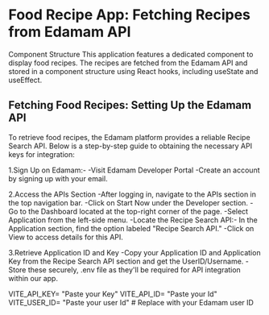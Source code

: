# Food Recipe App: Fetching Recipes from Edamam API

Component Structure
This application features a dedicated component to display food recipes. The recipes are fetched from the Edamam API and stored in a component structure using React hooks, including useState and useEffect.

## Fetching Food Recipes: Setting Up the Edamam API

To retrieve food recipes, the Edamam platform provides a reliable Recipe Search API. Below is a step-by-step guide to obtaining the necessary API keys for integration:

1.Sign Up on Edamam:-
  -Visit Edamam Developer Portal
  -Create an account by signing up with your email.

2.Access the APIs Section
  -After logging in, navigate to the APIs section in the top navigation bar.
  -Click on Start Now under the Developer section.
  -Go to the Dashboard located at the top-right corner of the page.
  -Select Application from the left-side menu.
  -Locate the Recipe Search API:- In the Application section, find the option labeled "Recipe Search API."
  -Click on View to access details for this API.

3.Retrieve Application ID and Key
  -Copy your Application ID and Application Key  from the Recipe Search API section and get the UserID/Username.
  -Store these securely, .env file as they'll be required for API integration within our app.

  VITE_API_KEY= "Paste your Key"
  VITE_API_ID= "Paste your Id"
  VITE_USER_ID= "Paste your user Id"  # Replace with your Edamam user ID
